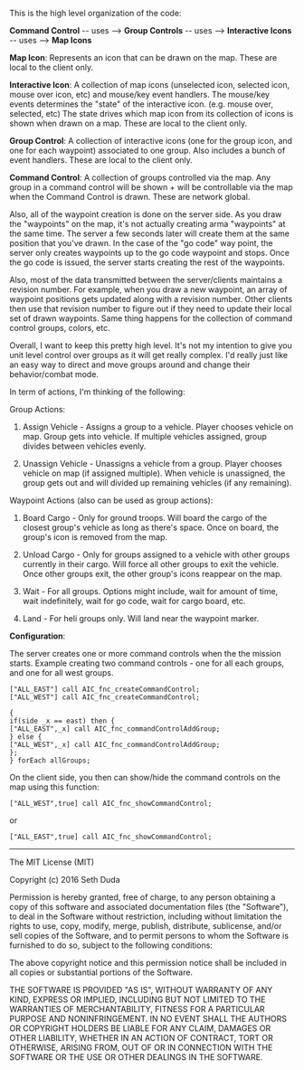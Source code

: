 This is the high level organization of the code:

<strong>Command Control</strong> -- uses --> <strong>Group Controls</strong> -- uses --> <strong>Interactive Icons</strong> -- uses --> <strong>Map Icons</strong>

<strong>Map Icon</strong>: Represents an icon that can be drawn on the map. These are local to the client only.

<strong>Interactive Icon</strong>: A collection of map icons (unselected icon, selected icon, mouse over icon, etc) and mouse/key event handlers. The mouse/key events determines the "state" of the interactive icon. (e.g. mouse over, selected, etc) The state drives which map icon from its collection of icons is shown when drawn on a map. These are local to the client only.

<strong>Group Control</strong>: A collection of interactive icons (one for the group icon, and one for each waypoint) associated to one group. Also includes a bunch of event handlers. These are local to the client only.

<strong>Command Control</strong>: A collection of groups controlled via the map. Any group in a command control will be shown + will be controllable via the map when the Command Control is drawn. These are network global.

Also, all of the waypoint creation is done on the server side. As you draw the "waypoints" on the map, it's not actually creating arma "waypoints" at the same time. The server a few seconds later will create them at the same position that you've drawn. In the case of the "go code" way point, the server only creates waypoints up to the go code waypoint and stops. Once the go code is issued, the server starts creating the rest of the waypoints.

Also, most of the data transmitted between the server/clients maintains a revision number. For example, when you draw a new waypoint, an array of waypoint positions gets updated along with a revision number. Other clients then use that revision number to figure out if they need to update their local set of drawn waypoints. Same thing happens for the collection of command control groups, colors, etc.

Overall, I want to keep this pretty high level. It's not my intention to give you unit level control over groups as it will get really complex. I'd really just like an easy way to direct and move groups around and change their behavior/combat mode.

In term of actions, I'm thinking of the following:

Group Actions:

1. Assign Vehicle - Assigns a group to a vehicle. Player chooses vehicle on map. Group gets into vehicle. If multiple vehicles assigned, group divides between vehicles evenly.

2. Unassign Vehicle - Unassigns a vehicle from a group. Player chooses vehicle on map (if assigned multiple). When vehicle is unassigned, the group gets out and will divided up remaining vehicles (if any remaining).

Waypoint Actions (also can be used as group actions):

1. Board Cargo - Only for ground troops. Will board the cargo of the closest group's vehicle as long as there's space. Once on board, the group's icon is removed from the map.

2. Unload Cargo - Only for groups assigned to a vehicle with other groups currently in their cargo. Will force all other groups to exit the vehicle. Once other groups exit, the other group's icons reappear on the map.

3. Wait - For all groups. Options might include, wait for amount of time, wait indefinitely, wait for go code, wait for cargo board, etc.

4. Land - For heli groups only. Will land near the waypoint marker.

<strong>Configuration</strong>:

The server creates one or more command controls when the the mission starts. Example creating two command controls - one for all each groups, and one for all west groups.

```
["ALL_EAST"] call AIC_fnc_createCommandControl;
["ALL_WEST"] call AIC_fnc_createCommandControl;

{
if(side _x == east) then {
["ALL_EAST",_x] call AIC_fnc_commandControlAddGroup;
} else {
["ALL_WEST",_x] call AIC_fnc_commandControlAddGroup;
};
} forEach allGroups;
```

On the client side, you then can show/hide the command controls on the map using this function:

```
["ALL_WEST",true] call AIC_fnc_showCommandControl;
```

or

```
["ALL_EAST",true] call AIC_fnc_showCommandControl;
```

---

The MIT License (MIT)

Copyright (c) 2016 Seth Duda

Permission is hereby granted, free of charge, to any person obtaining a copy
of this software and associated documentation files (the "Software"), to deal
in the Software without restriction, including without limitation the rights
to use, copy, modify, merge, publish, distribute, sublicense, and/or sell
copies of the Software, and to permit persons to whom the Software is
furnished to do so, subject to the following conditions:

The above copyright notice and this permission notice shall be included in all
copies or substantial portions of the Software.

THE SOFTWARE IS PROVIDED "AS IS", WITHOUT WARRANTY OF ANY KIND, EXPRESS OR
IMPLIED, INCLUDING BUT NOT LIMITED TO THE WARRANTIES OF MERCHANTABILITY,
FITNESS FOR A PARTICULAR PURPOSE AND NONINFRINGEMENT. IN NO EVENT SHALL THE
AUTHORS OR COPYRIGHT HOLDERS BE LIABLE FOR ANY CLAIM, DAMAGES OR OTHER
LIABILITY, WHETHER IN AN ACTION OF CONTRACT, TORT OR OTHERWISE, ARISING FROM,
OUT OF OR IN CONNECTION WITH THE SOFTWARE OR THE USE OR OTHER DEALINGS IN THE
SOFTWARE.
